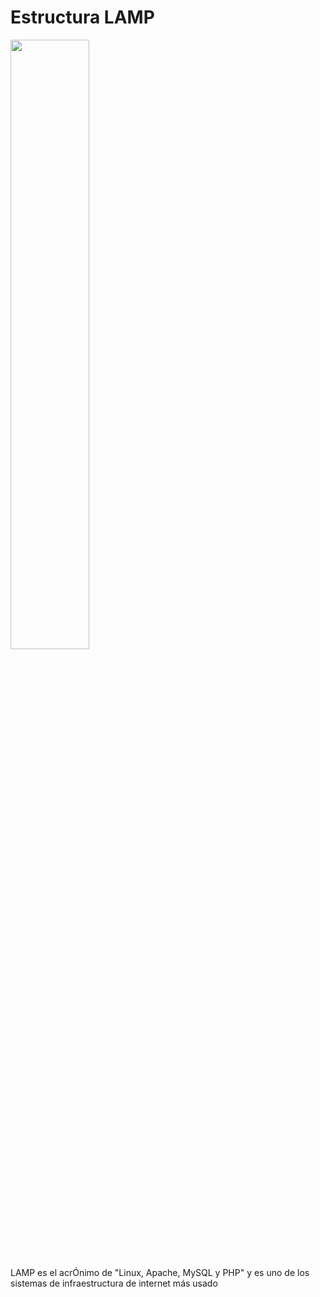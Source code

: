 # Estructura LAMP

<img src="./Docker_Logo.jpg" width="50%">

LAMP es el acrÓnimo de "Linux, Apache, MySQL y PHP" y es uno de los sistemas de infraestructura de internet más usado 